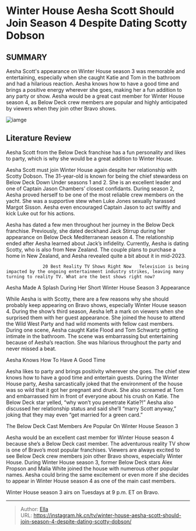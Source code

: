 # Winter House Aesha Scott Should Join Season 4 Despite Dating Scotty Dobson


## SUMMARY 



  Aesha Scott&#39;s appearance on Winter House season 3 was memorable and entertaining, especially when she caught Katie and Tom in the bathroom and had a hilarious reaction.   Aesha knows how to have a good time and brings a positive energy wherever she goes, making her a fun addition to any party or show.   Aesha would be a great cast member for Winter House season 4, as Below Deck crew members are popular and highly anticipated by viewers when they join other Bravo shows.  

![iamge](https://static1.srcdn.com/wordpress/wp-content/uploads/2023/11/aesha-scott-montage-1.jpg)

## Literature Review
Aesha Scott from the Below Deck franchise has a fun personality and likes to party, which is why she would be a great addition to Winter House. 




Aesha Scott must join Winter House again despite her relationship with Scotty Dobson. The 31-year-old is known for being the chief stewardess on Below Deck Down Under seasons 1 and 2. She is an excellent leader and one of Captain Jason Chambers’ closest confidants. During season 2, Aesha proved herself to be one of the most reliable crew members on the yacht. She was a supportive stew when Luke Jones sexually harassed Margot Sisson. Aesha even encouraged Captain Jason to act swiftly and kick Luke out for his actions.




Aesha has dated a few men throughout her journey in the Below Deck franchise. Previously, she dated deckhand Jack Stirrup during her appearance on Below Deck Mediterranean season 4. The relationship ended after Aesha learned about Jack’s infidelity. Currently, Aesha is dating Scotty, who is also from New Zealand. The couple plans to purchase a home in New Zealand, and Aesha revealed quite a bit about it in mid-2023. 

                  20 Best Reality TV Shows Right Now   Television is being impacted by the ongoing entertainment industry strikes, leaving many turning to reality TV. What are the best shows right now?    


 Aesha Made A Splash During Her Short Winter House Season 3 Appearance 
          

While Aesha is with Scotty, there are a few reasons why she should probably keep appearing on Bravo shows, especially Winter House season 4. During the show’s third season, Aesha left a mark on viewers when she surprised them with her guest appearance. She joined the house to attend the Wild West Party and had wild moments with fellow cast members. During one scene, Aesha caught Katie Flood and Tom Schwartz getting intimate in the bathroom. The scene was embarrassing but entertaining because of Aesha’s reaction. She was hilarious throughout the party and never missed a beat.






 Aesha Knows How To Have A Good Time 

 

Aesha likes to party and brings positivity wherever she goes. The chief stew knows how to have a good time and entertain guests. During the Winter House party, Aesha sarcastically joked that the environment of the house was so wild that it got her pregnant and drunk. She also screamed at Tom and embarrassed him in front of everyone about his crush on Katie. The Below Deck star yelled, “why won’t you penetrate Katie?!” Aesha also discussed her relationship status and said she’ll “marry Scott anyway,” joking that they may even “get married for a green card.”



 The Below Deck Cast Members Are Popular On Winter House Season 3 
          




Aesha would be an excellent cast member for Winter House season 4 because she’s a Below Deck cast member. The adventurous reality TV show is one of Bravo’s most popular franchises. Viewers are always excited to see Below Deck crew members join other Bravo shows, especially Winter House. During Winter House season 3, former Below Deck stars Alex Propson and Malia White joined the house with numerous other popular names. Aesha could bring the same excitement or even more if she decides to appear in Winter House season 4 as one of the main cast members.



Winter House season 3 airs on Tuesdays at 9 p.m. ET on Bravo.





---

> Author: [Ella](https://instagram.hk.cn/)  
> URL: https://instagram.hk.cn/tv/winter-house-aesha-scott-should-join-season-4-despite-dating-scotty-dobson/  

